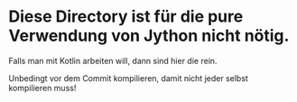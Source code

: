 # Diese Directory ist für die pure Verwendung von Jython nicht nötig.

Falls man mit Kotlin arbeiten will, dann sind hier die  rein.

Unbedingt vor dem Commit kompilieren, damit nicht jeder selbst kompilieren muss!